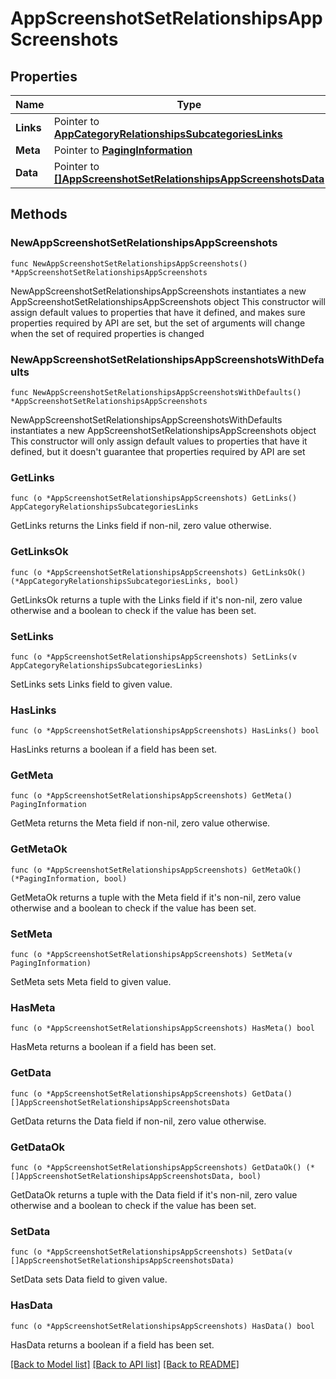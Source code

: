 # AppScreenshotSetRelationshipsAppScreenshots

## Properties

Name | Type | Description | Notes
------------ | ------------- | ------------- | -------------
**Links** | Pointer to [**AppCategoryRelationshipsSubcategoriesLinks**](AppCategory_relationships_subcategories_links.md) |  | [optional] 
**Meta** | Pointer to [**PagingInformation**](PagingInformation.md) |  | [optional] 
**Data** | Pointer to [**[]AppScreenshotSetRelationshipsAppScreenshotsData**](AppScreenshotSetRelationshipsAppScreenshotsData.md) |  | [optional] 

## Methods

### NewAppScreenshotSetRelationshipsAppScreenshots

`func NewAppScreenshotSetRelationshipsAppScreenshots() *AppScreenshotSetRelationshipsAppScreenshots`

NewAppScreenshotSetRelationshipsAppScreenshots instantiates a new AppScreenshotSetRelationshipsAppScreenshots object
This constructor will assign default values to properties that have it defined,
and makes sure properties required by API are set, but the set of arguments
will change when the set of required properties is changed

### NewAppScreenshotSetRelationshipsAppScreenshotsWithDefaults

`func NewAppScreenshotSetRelationshipsAppScreenshotsWithDefaults() *AppScreenshotSetRelationshipsAppScreenshots`

NewAppScreenshotSetRelationshipsAppScreenshotsWithDefaults instantiates a new AppScreenshotSetRelationshipsAppScreenshots object
This constructor will only assign default values to properties that have it defined,
but it doesn't guarantee that properties required by API are set

### GetLinks

`func (o *AppScreenshotSetRelationshipsAppScreenshots) GetLinks() AppCategoryRelationshipsSubcategoriesLinks`

GetLinks returns the Links field if non-nil, zero value otherwise.

### GetLinksOk

`func (o *AppScreenshotSetRelationshipsAppScreenshots) GetLinksOk() (*AppCategoryRelationshipsSubcategoriesLinks, bool)`

GetLinksOk returns a tuple with the Links field if it's non-nil, zero value otherwise
and a boolean to check if the value has been set.

### SetLinks

`func (o *AppScreenshotSetRelationshipsAppScreenshots) SetLinks(v AppCategoryRelationshipsSubcategoriesLinks)`

SetLinks sets Links field to given value.

### HasLinks

`func (o *AppScreenshotSetRelationshipsAppScreenshots) HasLinks() bool`

HasLinks returns a boolean if a field has been set.

### GetMeta

`func (o *AppScreenshotSetRelationshipsAppScreenshots) GetMeta() PagingInformation`

GetMeta returns the Meta field if non-nil, zero value otherwise.

### GetMetaOk

`func (o *AppScreenshotSetRelationshipsAppScreenshots) GetMetaOk() (*PagingInformation, bool)`

GetMetaOk returns a tuple with the Meta field if it's non-nil, zero value otherwise
and a boolean to check if the value has been set.

### SetMeta

`func (o *AppScreenshotSetRelationshipsAppScreenshots) SetMeta(v PagingInformation)`

SetMeta sets Meta field to given value.

### HasMeta

`func (o *AppScreenshotSetRelationshipsAppScreenshots) HasMeta() bool`

HasMeta returns a boolean if a field has been set.

### GetData

`func (o *AppScreenshotSetRelationshipsAppScreenshots) GetData() []AppScreenshotSetRelationshipsAppScreenshotsData`

GetData returns the Data field if non-nil, zero value otherwise.

### GetDataOk

`func (o *AppScreenshotSetRelationshipsAppScreenshots) GetDataOk() (*[]AppScreenshotSetRelationshipsAppScreenshotsData, bool)`

GetDataOk returns a tuple with the Data field if it's non-nil, zero value otherwise
and a boolean to check if the value has been set.

### SetData

`func (o *AppScreenshotSetRelationshipsAppScreenshots) SetData(v []AppScreenshotSetRelationshipsAppScreenshotsData)`

SetData sets Data field to given value.

### HasData

`func (o *AppScreenshotSetRelationshipsAppScreenshots) HasData() bool`

HasData returns a boolean if a field has been set.


[[Back to Model list]](../README.md#documentation-for-models) [[Back to API list]](../README.md#documentation-for-api-endpoints) [[Back to README]](../README.md)


